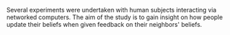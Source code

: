 Several experiments were undertaken with human subjects interacting via networked computers. The aim of the study is to gain insight on how people update their beliefs when given feedback on their neighbors' beliefs.
